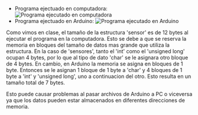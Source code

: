 * Programa ejectuado en computadora:
![Programa ejecutado en computadora](https://github.com/mariano-perez09/Ejercicios2021-Info2-Perez/blob/main/Ej9-EstructuraSensores/Fotos/ejC.png)
* Programa ejectuado en Arduino:
![Programa ejecutado en Arduino](https://github.com/mariano-perez09/Ejercicios2021-Info2-Perez/blob/main/Ej9-EstructuraSensores/Fotos/ejArduino.png)

Como vimos en clase, el tamaño de la estructura 'sensor' es de 12 bytes al ejecutar el programa en la computadora. Esto se debe a que se reserva la memoria en bloques del tamaño de datos mas grande que utiliza la estructura. En la caso de 'sensores', tanto el 'int' como el 'unsigned long' ocupan 4 bytes, por lo que al tipo de dato 'char' se le asignara otro bloque de 4 bytes.
En cambio, en Arduino la memoria se asigna en bloques de 1 byte. Entonces se le asignan 1 bloque de 1 byte a 'char' y  4 bloques de 1 byte a 'int' y 'unsigned long', uno a continuacion del otro. Esto resulta en un tamaño total de 7 bytes.

Esto puede causar problemas al pasar archivos de Arduino a PC o viceversa ya que los datos pueden estar almacenados en diferentes direcciones de memoria.